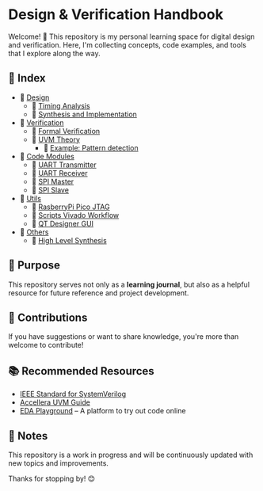 # Design & Verification Handbook

Welcome! 🚀 This repository is my personal learning space for digital design and verification. Here, I'm collecting concepts, code examples, and tools that I explore along the way.

## 📂 Index

* 📂 [Design](design/digital_design_concepts.md)
	* 📂 [Timing Analysis](design/timming.md) 
	* 📂 [Synthesis and Implementation ](design/synthesis.md)
* 📂 [Verification](verification/basic_concetps.md)
	* 📂 [Formal Verification](verification/formal.md)
	* 📂 [UVM Theory](verification/uvm/UVM.md)
		* 📂 [Example: Pattern detection](verification/uvm/examples/test_plan.md) 
* 📂 [Code Modules](modules/modules.md)
	* 📄 [UART Transmitter](modules/modules.md#-uart-transmitter)
	* 📄 [UART Receiver](modules/modules.md#-uart-receiver)
	* 📄 [SPI Master](modules/modules.md#-spi-master)
	* 📄 [SPI Slave](modules/modules.md#-spi-slave)
* 📂 [Utils](utils/utils.md)
	* 📂 [RasberryPi Pico JTAG](utils/JTAG_rp2040/xvc-pico.md)
	* 📂 [Scripts Vivado Workflow](utils/Scripts_Vivado_Workflow/vivado.md)
	* 📂 [QT Designer GUI](utils/QT_GUI/qt_designer_gui.md)
* 📂 [Others](others/others.md)
	* 📂 [High Level Synthesis](others/hls/hls.md)

## 🚀 Purpose

This repository serves not only as a **learning journal**, but also as a helpful resource for future reference and project development.

## 🤝 Contributions

If you have suggestions or want to share knowledge, you're more than welcome to contribute!

## 📚 Recommended Resources

- [IEEE Standard for SystemVerilog](https://ieeexplore.ieee.org/document/8299595)
- [Accellera UVM Guide](https://www.accellera.org/downloads/standards/uvm)
- [EDA Playground](https://www.edaplayground.com/) – A platform to try out code online

## 📌 Notes

This repository is a work in progress and will be continuously updated with new topics and improvements.

Thanks for stopping by! 😊

